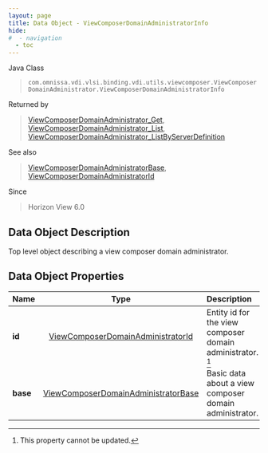 ```yaml
---
layout: page
title: Data Object - ViewComposerDomainAdministratorInfo
hide:
#  - navigation
  - toc
---
```






Java Class
> `com.omnissa.vdi.vlsi.binding.vdi.utils.viewcomposer.ViewComposerDomainAdministrator.ViewComposerDomainAdministratorInfo`

Returned by
> [ViewComposerDomainAdministrator_Get](vdi.utils.viewcomposer.ViewComposerDomainAdministrator.md#get), [ViewComposerDomainAdministrator_List](vdi.utils.viewcomposer.ViewComposerDomainAdministrator.md#list), [ViewComposerDomainAdministrator_ListByServerDefinition](vdi.utils.viewcomposer.ViewComposerDomainAdministrator.md#listByServerDefinition)

See also
> [ViewComposerDomainAdministratorBase](vdi.utils.viewcomposer.ViewComposerDomainAdministrator.DomainAdministratorBase.md), [ViewComposerDomainAdministratorId](vdi.entity.ViewComposerDomainAdministratorId.md)

Since
> Horizon View 6.0


## Data Object Description

Top level object describing a view composer domain administrator.

## Data Object Properties

 Name | Type | Description
:---|:---:|:---
**id**| [ViewComposerDomainAdministratorId](vdi.entity.ViewComposerDomainAdministratorId.md)|  Entity id for the view composer domain administrator. [^2]
**base**| [ViewComposerDomainAdministratorBase](vdi.utils.viewcomposer.ViewComposerDomainAdministrator.DomainAdministratorBase.md)|  Basic data about a view composer domain administrator.


 


[^2]: This property cannot be updated.